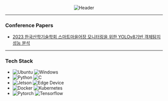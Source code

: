 <div align="center">
  
![Header](https://capsule-render.vercel.app/api?type=waving&height=100&color=gradient&text=hanul_dev&section=footer&reversal=false&textBg=false&desc=vision%20AI%20맛집&descAlign=74&fontColor=a5a5a5&fontSize=60&descAlignY=62)
</div>

---

### Conference Papers
- [2023 한국산학기술학회 스마트마을어장 모니터링을 위한 YOLOv8기반 객체탐지 성능 분석](https://www.kais99.org/jkais/springNfall/autumn2023/poster/2023_autumn_087.pdf)

---

  
### Tech Stack

- ![Ubuntu](https://img.shields.io/badge/Ubuntu-E95420?style=for-the-badge&logo=ubuntu&logoColor=white) ![Windows](https://img.shields.io/badge/Windows-0078D6?style=for-the-badge&logo=windows&logoColor=white)<br>
- ![Python](https://img.shields.io/badge/Python-3776AB?style=for-the-badge&logo=python&logoColor=white) ![C](https://img.shields.io/badge/C-00599C?style=for-the-badge&logo=c&logoColor=white)<br>
- ![Jetson](https://img.shields.io/badge/Jetson-76B900?style=for-the-badge&logo=nvidia&logoColor=white) ![Edge Device](https://img.shields.io/badge/Edge_Device-007ACC?style=for-the-badge&logo=google&logoColor=white)<br>
- ![Docker](https://img.shields.io/badge/Docker-2496ED?style=for-the-badge&logo=docker&logoColor=white) ![Kubernetes](https://img.shields.io/badge/Kubernetes-326CE5?style=for-the-badge&logo=kubernetes&logoColor=white)<br>
- ![Pytorch](https://img.shields.io/badge/Pytorch-EE4C2C?style=for-the-badge&logo=pytorch&logoColor=white) ![Tensorflow](https://img.shields.io/badge/Tensorflow-FF6F00?style=for-the-badge&logo=tensorflow&logoColor=white)<br>
